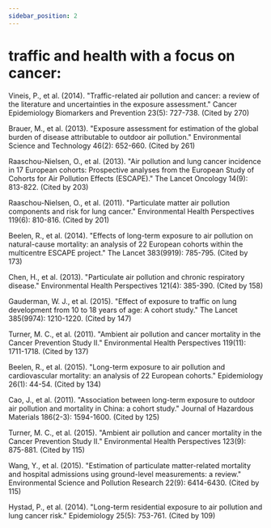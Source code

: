 ```yaml
---
sidebar_position: 2
---
```


#  traffic and health with a focus on cancer:

Vineis, P., et al. (2014). "Traffic-related air pollution and cancer: a review of the literature and uncertainties in the exposure assessment." Cancer Epidemiology Biomarkers and Prevention 23(5): 727-738. (Cited by 270)

Brauer, M., et al. (2013). "Exposure assessment for estimation of the global burden of disease attributable to outdoor air pollution." Environmental Science and Technology 46(2): 652-660. (Cited by 261)

Raaschou-Nielsen, O., et al. (2013). "Air pollution and lung cancer incidence in 17 European cohorts: Prospective analyses from the European Study of Cohorts for Air Pollution Effects (ESCAPE)." The Lancet Oncology 14(9): 813-822. (Cited by 203)

Raaschou-Nielsen, O., et al. (2011). "Particulate matter air pollution components and risk for lung cancer." Environmental Health Perspectives 119(6): 810-816. (Cited by 201)

Beelen, R., et al. (2014). "Effects of long-term exposure to air pollution on natural-cause mortality: an analysis of 22 European cohorts within the multicentre ESCAPE project." The Lancet 383(9919): 785-795. (Cited by 173)

Chen, H., et al. (2013). "Particulate air pollution and chronic respiratory disease." Environmental Health Perspectives 121(4): 385-390. (Cited by 158)

Gauderman, W. J., et al. (2015). "Effect of exposure to traffic on lung development from 10 to 18 years of age: A cohort study." The Lancet 385(9974): 1210-1220. (Cited by 147)

Turner, M. C., et al. (2011). "Ambient air pollution and cancer mortality in the Cancer Prevention Study II." Environmental Health Perspectives 119(11): 1711-1718. (Cited by 137)

Beelen, R., et al. (2015). "Long-term exposure to air pollution and cardiovascular mortality: an analysis of 22 European cohorts." Epidemiology 26(1): 44-54. (Cited by 134)

Cao, J., et al. (2011). "Association between long-term exposure to outdoor air pollution and mortality in China: a cohort study." Journal of Hazardous Materials 186(2-3): 1594-1600. (Cited by 125)

Turner, M. C., et al. (2015). "Ambient air pollution and cancer mortality in the Cancer Prevention Study II." Environmental Health Perspectives 123(9): 875-881. (Cited by 115)

Wang, Y., et al. (2015). "Estimation of particulate matter-related mortality and hospital admissions using ground-level measurements: a review." Environmental Science and Pollution Research 22(9): 6414-6430. (Cited by 115)

Hystad, P., et al. (2014). "Long-term residential exposure to air pollution and lung cancer risk." Epidemiology 25(5): 753-761. (Cited by 109)